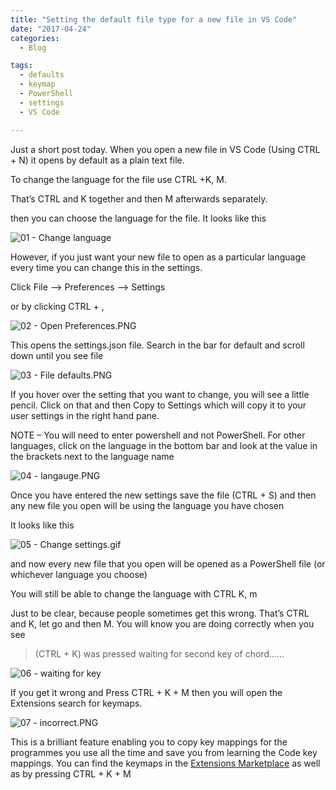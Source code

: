```yaml
---
title: "Setting the default file type for a new file in VS Code"
date: "2017-04-24" 
categories:
  - Blog

tags:
  - defaults
  - keymap
  - PowerShell
  - settings
  - VS Code

---
```

Just a short post today. When you open a new file in VS Code (Using CTRL + N) it opens by default as a plain text file.

To change the language for the file use CTRL +K, M.

That’s CTRL and K together and then M afterwards separately.

then you can choose the language for the file. It looks like this

![01 - Change language](https://blog.robsewell.com/assets/uploads/2017/04/01-change-language.gif)

However, if you just want your new file to open as a particular language every time you can change this in the settings.

Click File –> Preferences –> Settings

or by clicking CTRL + ,

![02 - Open Preferences.PNG](https://blog.robsewell.com/assets/uploads/2017/04/02-open-preferences.png)

This opens the settings.json file. Search in the bar for default and scroll down until you see file

![03 - File defaults.PNG](https://blog.robsewell.com/assets/uploads/2017/04/03-file-defaults.png)

If you hover over the setting that you want to change, you will see a little pencil. Click on that and then Copy to Settings which will copy it to your user settings in the right hand pane.

NOTE – You will need to enter powershell and not PowerShell. For other languages, click on the language in the bottom bar and look at the value in the brackets next to the language name

![04 - langauge.PNG](https://blog.robsewell.com/assets/uploads/2017/04/04-langauge.png)

Once you have entered the new settings save the file (CTRL + S) and then any new file you open will be using the language you have chosen

It looks like this

![05 - Change settings.gif](https://blog.robsewell.com/assets/uploads/2017/04/05-change-settings.gif)

and now every new file that you open will be opened as a PowerShell file (or whichever language you choose)

You will still be able to change the language with CTRL K, m

Just to be clear, because people sometimes get this wrong. That’s CTRL and K, let go and then M. You will know you are doing correctly when you see

> (CTRL + K) was pressed waiting for second key of chord……

![06 - waiting for key](https://blog.robsewell.com/assets/uploads/2017/04/06-waiting-for-key.png)

If you get it wrong and Press CTRL + K + M then you will open the Extensions search for keymaps.

![07 - incorrect.PNG](https://blog.robsewell.com/assets/uploads/2017/04/07-incorrect.png)

This is a brilliant feature enabling you to copy key mappings for the programmes you use all the time and save you from learning the Code key mappings. You can find the keymaps in the [Extensions Marketplace](https://marketplace.visualstudio.com/search?target=vscode&category=Keymaps&sortBy=Relevance) as well as by pressing CTRL + K + M
